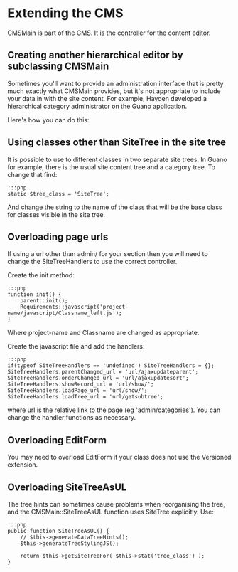 # Extending the CMS

CMSMain is part of the CMS.  It is the controller for the content editor.

## Creating another hierarchical editor by subclassing CMSMain

Sometimes you'll want to provide an administration interface that is pretty much exactly what CMSMain provides, but it's
not appropriate to include your data in with the site content.  For example, Hayden developed a hierarchical category
administrator on the Guano application.

Here's how you can do this: 

## Using classes other than SiteTree in the site tree

It is possible to use to different classes in two separate site trees. In Guano for example, there is the usual site
content tree and a category tree. To change that find:

	:::php
	static $tree_class = 'SiteTree';

And change the string to the name of the class that will be the base class for classes visible in the site tree.


## Overloading page urls

If using a url other than admin/ for your section then you will need to change the SiteTreeHandlers to use the correct
controller.

Create the init method:

	:::php
	function init() { 
		parent::init(); 
		Requirements::javascript('project-name/javascript/Classname_left.js'); 
	}

Where project-name and Classname are changed as appropriate.

Create the javascript file and add the handlers:

	:::php
	if(typeof SiteTreeHandlers == 'undefined') SiteTreeHandlers = {};
	SiteTreeHandlers.parentChanged_url = 'url/ajaxupdateparent';
	SiteTreeHandlers.orderChanged_url = 'url/ajaxupdatesort';
	SiteTreeHandlers.showRecord_url = 'url/show/';
	SiteTreeHandlers.loadPage_url = 'url/show/';
	SiteTreeHandlers.loadTree_url = 'url/getsubtree';

where url is the relative link to the page (eg 'admin/categories'). You can change the handler functions as necessary.

## Overloading EditForm

You may need to overload EditForm if your class does not use the Versioned extension.

## Overloading SiteTreeAsUL

The tree hints can sometimes cause problems when reorganising the tree, and the CMSMain::SiteTreeAsUL function uses
SiteTree explicitly. Use:

	:::php
	public function SiteTreeAsUL() {
		// $this->generateDataTreeHints();
		$this->generateTreeStylingJS();
	
		return $this->getSiteTreeFor( $this->stat('tree_class') );
	}

